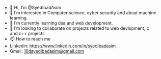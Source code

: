 - 👋 Hi, I’m @SyedIbadAsim
- 👀 I’m interested in Computer science, cyber security and about machine learning.
- 🌱 I’m currently learning dsa and web development.
- 💞️ I’m looking to collaborate on projects related to web devlopment, c and c++ projects
- 📫 How to reach me
- Linkedin: https://www.linkedin.com/in/syedibadasim
- Gmail: 10dsyedibadasim@gmail.com 
<!---
SyedIbadAsim/SyedIbadAsim is a ✨ special ✨ repository because its `README.md` (this file) appears on your GitHub profile.
You can click the Preview link to take a look at your changes.
--->
